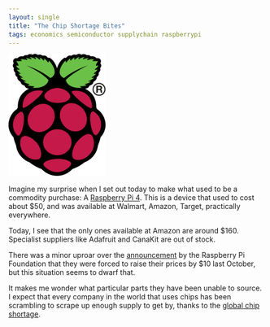 ```yaml
---
layout: single
title: "The Chip Shortage Bites"
tags: economics semiconductor supplychain raspberrypi
---
```


![Raspberry Pi](/assets/img/RaspberryPi.png "Raspberry Pi")

Imagine my surprise when I set out today to make what used to be a commodity
purchase:
A [Raspberry Pi 4](https://www.raspberrypi.com/products/raspberry-pi-4-model-b/).
This is a device that used to cost about $50, and was available at Walmart, 
Amazon, Target, practically everywhere.

Today, I see that the only ones available at Amazon are around $160. 
Specialist suppliers like Adafruit and CanaKit are out of stock.

There was a minor uproar over the
[announcement](https://www.raspberrypi.com/news/supply-chain-shortages-and-our-first-ever-price-increase/)
by the Raspberry Pi Foundation that they were forced to raise their prices by 
$10 last October, but this situation seems to dwarf that.

It makes me wonder what particular parts they have been unable to source. I
expect that every company in the world that uses chips has been scrambling
to scrape up enough supply to get by, thanks to the [global chip shortage](https://spectrum.ieee.org/global-chip-shortage-charts).
 

